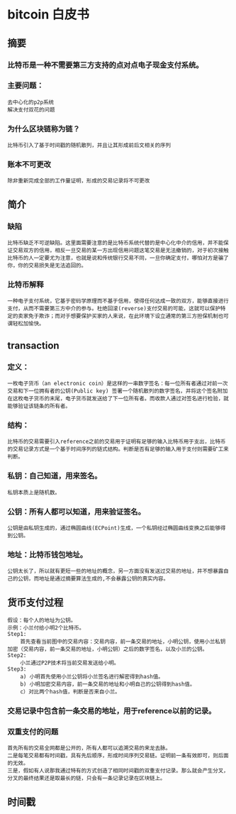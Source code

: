 # bitcoin 白皮书
## 摘要
### 比特币是一种不需要第三方支持的点对点电子现金支付系统。
### 主要问题：
    去中心化的p2p系统
    解决支付双花的问题

### 为什么区块链称为链？
    比特币引入了基于时间戳的随机散列，并且让其形成前后文相关的序列
### 账本不可更改
    除非重新完成全部的工作量证明，形成的交易记录将不可更改

## 简介
### 缺陷
    比特币缺乏不可逆缺陷。这里面需要注意的是比特币系统代替的是中心化中介的信用，并不能保证交易双方的信用，相反一旦交易的某一方出现信用问题这笔交易是无法撤销的，对于初次接触比特币的人一定要尤为注意，也就是说和传统银行交易不同，一旦你确定支付，哪怕对方是骗了你，你的交易损失是无法追回的。
### 比特币解释
    一种电子支付系统，它基于密码学原理而不基于信用，使得任何达成一致的双方，能够直接进行支付，从而不需要第三方中介的参与。杜绝回滚(reverse)支付交易的可能，这就可以保护特定的卖家免于欺诈；而对于想要保护买家的人来说，在此环境下设立通常的第三方担保机制也可谓轻松加愉快。

## transaction
### 定义：
    一枚电子货币（an electronic coin）是这样的一串数字签名：每一位所有者通过对前一次交易和下一位拥有者的公钥(Public key) 签署一个随机散列的数字签名，并将这个签名附加在这枚电子货币的末尾，电子货币就发送给了下一位所有者。而收款人通过对签名进行检验，就能够验证该链条的所有者。

### 结构：
    比特币的交易需要引入reference之前的交易用于证明有足够的输入比特币用于支出，比特币的交易记录方式是一个基于时间序列的链式结构。判断是否有足够的输入用于支付则需要矿工来判断。

### 私钥：自己知道，用来签名。
    私钥本质上是随机数。
### 公钥：所有人都可以知道，用来验证签名。
    公钥是由私钥生成的，通过椭圆曲线(ECPoint)生成，一个私钥经过椭圆曲线变换之后能够得到公钥。
### 地址：比特币钱包地址。
    公钥太长了，所以就有更短一些的地址的概念，另一方面没有发送过交易的地址，并不想暴露自己的公钥，而地址是通过摘要算法生成的,不会暴露公钥的真实内容。

## 货币支付过程
   
    假设：每个人的地址为公钥。
    示例：小兰付给小明2个比特币。
    Step1: 
        首先查看当前图中的交易内容：交易内容，前一条交易的地址，小明公钥，使用小兰私钥加密（交易内容，前一条交易的地址，小明公钥）之后的数字签名，以及小兰的公钥。
    Step2: 
        小兰通过P2P技术将当前交易发送给小明。
    Step3:
        a) 小明首先使用小兰公钥将小兰签名进行解密得到hash值。
        b) 小明加密交易内容，前一条交易的地址和小明自己的公钥得到hash值。
        c）对比两个hash值，判断是否来自小兰。

### 交易记录中包含前一条交易的地址，用于reference以前的记录。

### 双重支付的问题
    首先所有的交易全网都是公开的，所有人都可以追溯交易的来龙去脉。
    二是每笔交易都有时间戳，具有先后顺序，形成时间序列交易链。证明前一条有效即可，则后面的无效。
    三是，假如有人说那我通过特有的方式创造了相同时间戳的双重支付记录。那么就会产生分叉，分叉的最终结果还是取最长的链，只会有一条记录记录在区块链上。


## 时间戳
